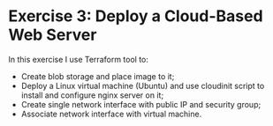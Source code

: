 # Exercise 3: Deploy a Cloud-Based Web Server

In this exercise I use Terraform tool to: 
* Create blob storage and place image to it;
* Deploy a Linux virtual machine (Ubuntu) and use cloudinit script to install and configure nginx server on it;
* Create single network interface with public IP and security group;
* Associate network interface with virtual machine.